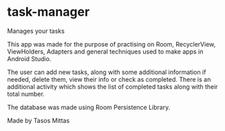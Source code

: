 # task-manager
Manages your tasks

This app was made for the purpose of practising on Room, RecyclerView, ViewHolders, Adapters and general techniques used to make apps in Android Studio.

The user can add new tasks, along with some additional information if needed, delete them, view their info or check as completed. There is an additional activity which shows the list of completed tasks along with their total number.

The database was made using Room Persistence Library.

Made by Tasos Mittas
